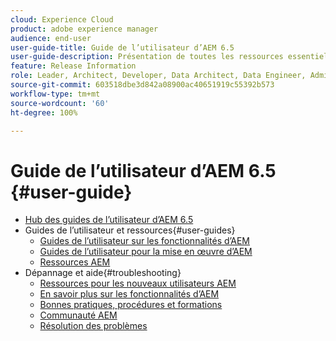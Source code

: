 ```yaml
---
cloud: Experience Cloud
product: adobe experience manager
audience: end-user
user-guide-title: Guide de l’utilisateur d’AEM 6.5
user-guide-description: Présentation de toutes les ressources essentielles pour comprendre, installer, gérer et utiliser AEM 6.5
feature: Release Information
role: Leader, Architect, Developer, Data Architect, Data Engineer, Admin, User
source-git-commit: 603518dbe3d842a08900ac40651919c55392b573
workflow-type: tm+mt
source-wordcount: '60'
ht-degree: 100%

---
```



# Guide de l’utilisateur d’AEM 6.5 {#user-guide}

+ [Hub des guides de l’utilisateur d’AEM 6.5](home.md)
+ Guides de l’utilisateur et ressources{#user-guides}
   + [Guides de l’utilisateur sur les fonctionnalités d’AEM](capabilities.md)
   + [Guides de l’utilisateur pour la mise en œuvre d’AEM](implementation.md)
   + [Ressources AEM](resources.md)
+ Dépannage et aide{#troubleshooting}
   + [Ressources pour les nouveaux utilisateurs AEM](new.md)
   + [En savoir plus sur les fonctionnalités d’AEM](learn.md)
   + [Bonnes pratiques, procédures et formations](best-practice.md)
   + [Communauté AEM](community.md)
   + [Résolution des problèmes](troubleshooting.md)
